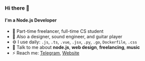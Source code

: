 ### Hi there 👋

#### I'm a Node.js Developer

- 🏢 Part-time freelancer, full-time CS student
- 🌱 Also a designer, sound engineer, and guitar player
- ⚙️ I use daily: `.js`, `.ts`, `.vue`, `.jsx`, `.py`, `.go`, `Dockerfile`, `.css`
- 💬 Talk to me about **node.js**, **web design**, **freelancing**, **music**
- ⚡️ Reach me: [Telegram](https://t.me/rynjoo), [Website](https://rcbxd.dev)
